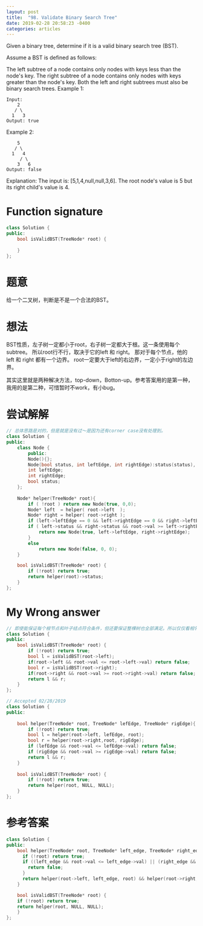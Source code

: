 ```yaml
---
layout: post
title:  "98. Validate Binary Search Tree"
date: 2019-02-28 20:58:23 -0400
categories: articles
---
```

Given a binary tree, determine if it is a valid binary search tree (BST).

Assume a BST is defined as follows:

The left subtree of a node contains only nodes with keys less than the node's key.
The right subtree of a node contains only nodes with keys greater than the node's key.
Both the left and right subtrees must also be binary search trees.
Example 1:
```
Input:
    2
   / \
  1   3
Output: true
```
Example 2:
```
    5
   / \
  1   4
     / \
    3   6
Output: false
```
Explanation: The input is: [5,1,4,null,null,3,6]. The root node's value is 5 but its right child's value is 4.
# Function signature
```c++
class Solution {
public:
    bool isValidBST(TreeNode* root) {
        
    }
};
```
# 题意
给一个二叉树，判断是不是一个合法的BST。
# 想法
BST性质，左子树一定都小于root，右子树一定都大于根。这一条使用每个subtree。
所以root行不行，取决于它的left 和 right。 那对于每个节点，他的 left 和 right 都有一个边界。
root一定要大于left的右边界，一定小于right的左边界。

其实这里就是两种解决方法，top-down，Botton-up。参考答案用的是第一种，我用的是第二种，可惜暂时不work，有小bug。
# 尝试解解
```c++
// 总体思路是对的，但是就是没有过～是因为还有corner case没有处理到。
class Solution {
public:
	class Node {
        public:
		Node(){};
		Node(bool status, int leftEdge, int rightEdge):status(status), leftEdge(leftEdge), rightEdge(rightEdge){};
		int leftEdge;
		int rightEdge;
		bool status;
	};
    
	Node* helper(TreeNode* root){
		if ( !root ) return new Node(true, 0,0);
		Node* left  = helper( root->left  );
		Node* right = helper( root->right );
        if (left->leftEdge == 0 && left->rightEdge == 0 && right->leftEdge == 0 && right->rightEdge == 0) return new Node(true, root->val, root->val); 
		if ( left->status && right->status && root->val >= left->rightEdge && root ->val < right->leftEdge){
			return new Node(true, left->leftEdge, right->rightEdge);
		}
		else
			return new Node(false, 0, 0);
	}

    bool isValidBST(TreeNode* root) {
    	if (!root) return true;
        return helper(root)->status;
    }
};
```

# My Wrong answer
```c++
// 即使能保证每个根节点和叶子结点符合条件，但还要保证整棵树也全部满足。所以仅仅看相邻的结点是不够的。
class Solution {
public:
    bool isValidBST(TreeNode* root) {
        if (!root) return true;
        bool l = isValidBST(root->left);
        if(root->left && root->val <= root->left->val) return false;
        bool r = isValidBST(root->right);
        if(root->right && root->val >= root->right->val) return false;
        return l && r;
    }
};
```
```c++
// Accepted 02/28/2019
class Solution {
public:
    
    bool helper(TreeNode* root, TreeNode* lefEdge, TreeNode* rigEdge){
        if (!root) return true;
        bool l = helper(root->left, lefEdge, root);
        bool r = helper(root->right,root, rigEdge);
        if (lefEdge && root->val <= lefEdge->val) return false;
        if (rigEdge && root->val >= rigEdge->val) return false;
        return l && r;
    }
    
    bool isValidBST(TreeNode* root) {
        if (!root) return true;
        return helper(root, NULL, NULL);
    }
};
```

# 参考答案
```c++
class Solution {
public:
    bool helper(TreeNode* root, TreeNode* left_edge, TreeNode* right_edge){
      if (!root) return true;
      if ((left_edge && root->val <= left_edge->val) || (right_edge && root->val >= right_edge->val)){
        return false;
      }
      return helper(root->left, left_edge, root) && helper(root->right, root, right_edge);
    }

    bool isValidBST(TreeNode* root) {
    if (!root) return true;  
    return helper(root, NULL, NULL);
    }
};
```
